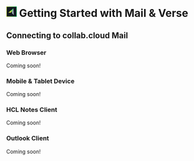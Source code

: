 # <img src="/assets/images/HCL_Verse_Master.png" alt="VerseLogo" height="28" /> Getting Started with Mail & Verse

## Connecting to __collab.cloud__ Mail

### Web Browser
Coming soon!

### Mobile & Tablet Device
Coming soon!

### HCL Notes Client
Coming soon!

### Outlook Client
Coming soon!
